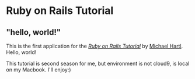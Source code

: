 # Ruby on Rails Tutorial

## "hello, world!"

This is the first application for the [*Ruby on Rails Tutorial*](https://railstutorial.jp/) by [Michael Hartl](http://www.michaelhartl.com/). Hello, world!

This tutorial is second season for me, but environment is not cloud9, is local on my Macbook. I'll enjoy:)